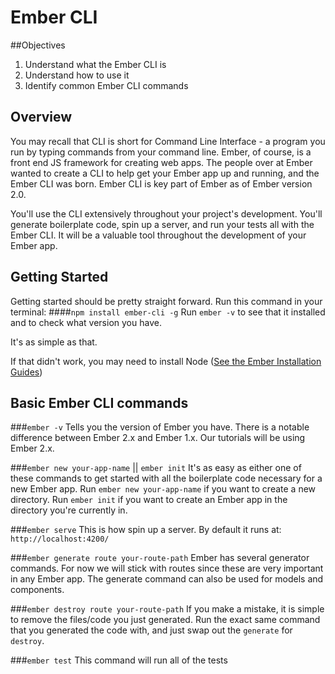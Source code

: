 # Ember CLI

##Objectives

1. Understand what the Ember CLI is
2. Understand how to use it
3. Identify common Ember CLI commands

## Overview
You may recall that CLI is short for Command Line Interface - a program you run by typing commands from your command line. Ember, of course, is a front end JS framework for creating web apps. The people over at Ember wanted to create a CLI to help get your Ember app up and running, and the Ember CLI was born. Ember CLI is key part of Ember as of Ember version 2.0.

You'll use the CLI extensively throughout your project's development. You'll generate boilerplate code, spin up a server, and run your tests all with the Ember CLI. It will be a valuable tool throughout the development of your Ember app.

## Getting Started
Getting started should be pretty straight forward. Run this command in your terminal:
####`npm install ember-cli -g`
Run `ember -v` to see that it installed and to check what version you have.

It's as simple as that. 

If that didn't work, you may need to install Node ([See the Ember Installation Guides](http://guides.emberjs.com/v2.1.0/getting-started/))

## Basic Ember CLI commands
###`ember -v`
Tells you the version of Ember you have. There is a notable difference between Ember 2.x and Ember 1.x. Our tutorials will be using Ember 2.x.

###`ember new your-app-name` || `ember init`
It's as easy as either one of these commands to get started with all the boilerplate code necessary for a new Ember app. Run `ember new your-app-name` if you want to create a new directory. Run `ember init` if you want to create an Ember app in the directory you're currently in.

###`ember serve`
This is how spin up a server. By default it runs at: `http://localhost:4200/`

###`ember generate route your-route-path`
Ember has several generator commands. For now we will stick with routes since these are very important in any Ember app. The generate command can also be used for models and components. 

###`ember destroy route your-route-path`
If you make a mistake, it is simple to remove the files/code you just generated. Run the exact same command that you generated the code with, and just swap out the `generate` for `destroy`.

###`ember test`
This command will run all of the tests